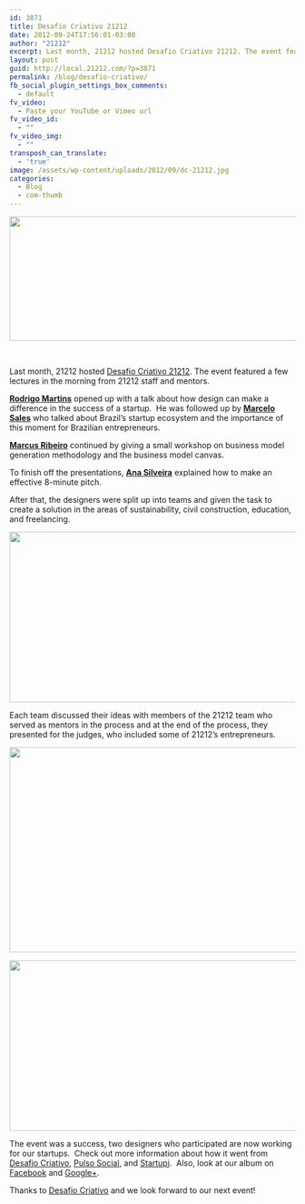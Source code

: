 ```yaml
---
id: 3871
title: Desafio Criativo 21212
date: 2012-09-24T17:56:01-03:00
author: "21212"
excerpt: Last month, 21212 hosted Desafio Criativo 21212. The event featured a few lectures in the morning from 21212 staff and mentors.
layout: post
guid: http://local.21212.com/?p=3871
permalink: /blog/desafio-criativo/
fb_social_plugin_settings_box_comments:
  - default
fv_video:
  - Paste your YouTube or Vimeo url
fv_video_id:
  - ""
fv_video_img:
  - ""
transposh_can_translate:
  - 'true'
image: /assets/wp-content/uploads/2012/09/dc-21212.jpg
categories:
  - Blog
  - com-thumb
---
```

[<img class="size-full wp-image-3883 aligncenter" title="21212 + Desafio Criativo" src="{{ site.url }}/assets/wp-content/uploads/2012/09/21212DesafioC.jpg" alt="" width="540" height="219" srcset="{{ site.url }}/assets/wp-content/uploads/2012/09/21212DesafioC.jpg 540w, {{ site.url }}/assets/wp-content/uploads/2012/09/21212DesafioC-300x121.jpg 300w" sizes="(max-width: 540px) 100vw, 540px" />](http://local.21212.com/assets/wp-content/uploads/2012/09/21212DesafioC.jpg)

&nbsp;

Last month, 21212 hosted [Desafio Criativo 21212](http://www.desafiocriativo.blogspot.com.br/2012/08/desafio-criativo-21212.html). The event featured a few lectures in the morning from 21212 staff and mentors.

[**Rodrigo Martins**](http://local.21212.com/people/rodrigo-martins/) opened up with a talk about how design can make a difference in the success of a startup.  He was followed up by [**Marcelo Sales**](http://local.21212.com/people/marcelo-sales/) who talked about Brazil&#8217;s startup ecosystem and the importance of this moment for Brazilian entrepreneurs.

[**Marcus Ribeiro**](http://local.21212.com/people/marcus-ribeiro/) continued by giving a small workshop on business model generation methodology and the business model canvas.

To finish off the presentations, [**Ana Silveira**](http://local.21212.com/people/ana-silveira/) explained how to make an effective 8-minute pitch.

After that, the designers were split up into teams and given the task to create a solution in the areas of sustainability, civil construction, education, and freelancing.

[<img class="size-full wp-image-3884 aligncenter" title="Desafio Criativo 21212" src="{{ site.url }}/assets/wp-content/uploads/2012/09/1.png" alt="" width="540" height="300" srcset="{{ site.url }}/assets/wp-content/uploads/2012/09/1.png 540w, {{ site.url }}/assets/wp-content/uploads/2012/09/1-300x166.png 300w" sizes="(max-width: 540px) 100vw, 540px" />](http://local.21212.com/assets/wp-content/uploads/2012/09/1.png)

Each team discussed their ideas with members of the 21212 team who served as mentors in the process and at the end of the process, they presented for the judges, who included some of 21212&#8217;s entrepreneurs.

[<img class="size-full wp-image-3909 aligncenter" title="Desafio Criativo 21212" src="{{ site.url }}/assets/wp-content/uploads/2012/09/4.jpg" alt="" width="540" height="361" srcset="{{ site.url }}/assets/wp-content/uploads/2012/09/4.jpg 540w, {{ site.url }}/assets/wp-content/uploads/2012/09/4-300x200.jpg 300w" sizes="(max-width: 540px) 100vw, 540px" />](http://local.21212.com/assets/wp-content/uploads/2012/09/4.jpg)

[<img class="size-full wp-image-3887 aligncenter" title="Desafio Criativo 21212" src="{{ site.url }}/assets/wp-content/uploads/2012/09/21.jpg" alt="" width="540" height="300" srcset="{{ site.url }}/assets/wp-content/uploads/2012/09/21.jpg 540w, {{ site.url }}/assets/wp-content/uploads/2012/09/21-300x166.jpg 300w" sizes="(max-width: 540px) 100vw, 540px" />](http://local.21212.com/assets/wp-content/uploads/2012/09/21.jpg)

The event was a success, two designers who participated are now working for our startups.  Check out more information about how it went from [Desafio Criativo](http://desafiocriativo.blogspot.com.br/2012/08/desafio-criativo-21212-veja-como-foi.html), [Pulso Social](http://en.pulsosocial.com/2012/08/21/21212s-creative-challenge-puts-new-twist-on-startup-hiring/), and [Startupi](http://startups.ig.com.br/2012/aceleradora-21212-realiza-um-dia-de-desafio-criativo-para-preencher-vagas-em-5-startups/).  Also, look at our album on [Facebook](https://www.facebook.com/media/set/?set=a.486857304671316.113346.234458136577902&type=3) and [Google+](https://plus.google.com/u/1/b/104563775292022997062/104563775292022997062/posts).

Thanks to [Desafio Criativo](http://desafiocriativo.blogspot.com.br/) and we look forward to our next event!